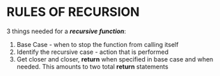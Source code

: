 # RULES OF RECURSION
3 things needed for a ***recursive function***:

1. Base Case - when to stop the function from calling itself 
2. Identify the recursive case - action that is performed
3. Get closer and closer, **return** when specified in base case and when needed. This amounts to two total **return** statements 